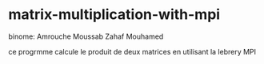 # matrix-multiplication-with-mpi

binome: 
Amrouche Moussab
Zahaf Mouhamed



ce progrmme calcule le produit de deux matrices en utilisant la lebrery MPI
